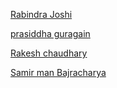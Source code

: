 [Rabindra Joshi](https://github.com/therj)

[prasiddha guragain](https://github.com/praveen9375)

[Rakesh chaudhary](https://github.com/rakeshch01)

[Samir man Bajracharya](https://github.com/github-samir)
